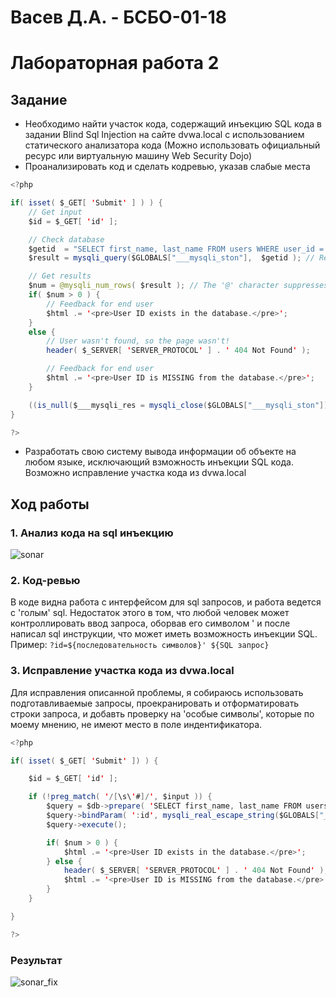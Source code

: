 # Васев Д.А. - БСБО-01-18
# Лабораторная работа 2

## Задание
- Необходимо найти участок кода, содержащий инъекцию SQL кода в задании Blind Sql Injection на сайте dvwa.local с использованием статического анализатора кода (Можно использовать официальный ресурс или виртуальную машину Web Security Dojo)
- Проанализировать код и сделать кодревью, указав слабые места
```java
<?php

if( isset( $_GET[ 'Submit' ] ) ) {
	// Get input
	$id = $_GET[ 'id' ];

	// Check database
	$getid  = "SELECT first_name, last_name FROM users WHERE user_id = '$id';";
	$result = mysqli_query($GLOBALS["___mysqli_ston"],  $getid ); // Removed 'or die' to suppress mysql errors

	// Get results
	$num = @mysqli_num_rows( $result ); // The '@' character suppresses errors
	if( $num > 0 ) {
		// Feedback for end user
		$html .= '<pre>User ID exists in the database.</pre>';
	}
	else {
		// User wasn't found, so the page wasn't!
		header( $_SERVER[ 'SERVER_PROTOCOL' ] . ' 404 Not Found' );

		// Feedback for end user
		$html .= '<pre>User ID is MISSING from the database.</pre>';
	}

	((is_null($___mysqli_res = mysqli_close($GLOBALS["___mysqli_ston"]))) ? false : $___mysqli_res);
}

?>
```
- Разработать свою систему вывода информации об объекте на любом языке, исключающий взможность инъекции SQL кода. Возможно исправление участка кода из dvwa.local

## Ход работы
### 1. Анализ кода на sql инъекцию
![sonar](https://i.ibb.co/fr1nQnN/1.png)

### 2. Код-ревью
В коде видна работа с интерфейсом для sql запросов, и работа ведется с 'голым' sql.
Недостаток этого в том, что любой человек может контроллировать ввод запроса, оборвав
его символом ' и после написал sql инструкции, что может иметь возможность инъекции SQL.
Пример: `?id=${последовательность символов}' ${SQL запрос}`

### 3. Исправление участка кода из dvwa.local
Для исправления описанной проблемы, я собираюсь использовать подготавливаемые запросы,
проекранировать и отформатировать строки запроса, и добавть проверку на 'особые символы', которые
по моему мнению, не имеют место в поле индентификатора.
```java
<?php

if( isset( $_GET[ 'Submit' ]) ) {

    $id = $_GET[ 'id' ];

    if (!preg_match( '/[\s\'#]/', $input )) {
        $query = $db->prepare( 'SELECT first_name, last_name FROM users WHERE user_id = (:id) LIMIT 1;' );
        $query->bindParam( ':id', mysqli_real_escape_string($GLOBALS["___mysqli_ston"],  $id ) );
        $query->execute();

        if( $num > 0 ) {
        	$html .= '<pre>User ID exists in the database.</pre>';
        } else {
            header( $_SERVER[ 'SERVER_PROTOCOL' ] . ' 404 Not Found' );
        	$html .= '<pre>User ID is MISSING from the database.</pre>';
        }
    }

}

?>
```

### Результат
![sonar_fix](https://i.ibb.co/5W9NgCK/2.png)